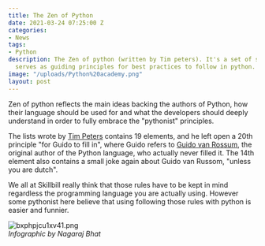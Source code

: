 ```yaml
---
title: The Zen of Python
date: 2021-03-24 07:25:00 Z
categories:
- News
tags:
- Python
description: The Zen of python (written by Tim peters). It's a set of statements that
  serves as guiding principles for best practices to follow in python.
image: "/uploads/Python%20academy.png"
layout: post
---
```


Zen of python reflects the main ideas backing the authors of Python, how their language should be used for and what the developers should deeply understand in order to fully embrace the "pythonist" principles.

The lists wrote by [Tim Peters](https://en.wikipedia.org/wiki/Tim_Peters_(software_engineer)) contains 19 elements, and he left open a 20th principle "for Guido to fill in", where Guido refers to [Guido van Rossum](https://en.wikipedia.org/wiki/Guido_van_Rossum), the original author of the Python language, who actually never filled it. The 14th element also contains a small joke again about Guido van Russom, "unless you are dutch".

We all at Skillbill really think that those rules have to be kept in mind regardless the programming language you are actually using. However some pythonist here believe that using following those rules with python is easier and funnier.

![bxphpjcu1xv41.png](/uploads/bxphpjcu1xv41.png)
\
*Infographic by Nagaraj Bhat*